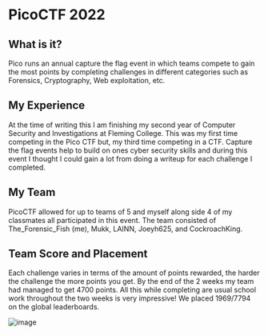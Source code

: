 # PicoCTF 2022
## What is it?
Pico runs an annual capture the flag event in which teams compete to gain the most points by completing challenges in different categories such as Forensics, Cryptography, Web exploitation, etc. 

## My Experience
At the time of writing this I am finishing my second year of Computer Security and Investigations at Fleming College. This was my first time competing in the Pico CTF but, my third time competing in a CTF. Capture the flag events help to build on ones cyber security skills and during this event I thought I could gain a lot from doing a writeup for each challenge I completed.

## My Team
PicoCTF allowed for up to teams of 5 and myself along side 4 of my classmates all participated in this event. The team consisted of The_Forensic_Fish (me), Mukk, LAINN, Joeyh625, and CockroachKing.

## Team Score and Placement
Each challenge varies in terms of the amount of points rewarded, the harder the challenge the more points you get. By the end of the 2 weeks my team had managed to get 4700 points. All this while completing are usual school work throughout the two weeks is very impressive! We placed 1969/7794 on the global leaderboards.

![image](https://user-images.githubusercontent.com/95002315/162258485-5690be40-cc9e-4dea-b29a-5214ae936f00.png)

